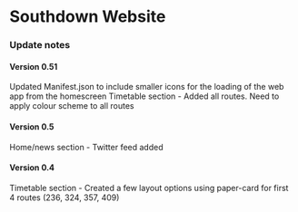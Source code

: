# Southdown Website

### Update notes

#### Version 0.51

Updated Manifest.json to include smaller icons for the loading of the web app from the homescreen
Timetable section - Added all routes. Need to apply colour scheme to all routes

#### Version 0.5

Home/news section - Twitter feed added

#### Version 0.4

Timetable section - Created a few layout options using paper-card for first 4 routes (236, 324, 357, 409)
